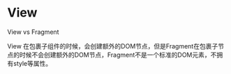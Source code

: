 # View

View vs Fragment

View 在包裹子组件的时候，会创建额外的DOM节点，但是Fragment在包裹子节点的时候不会创建额外的DOM节点，Fragment不是一个标准的DOM元素，不拥有style等属性。